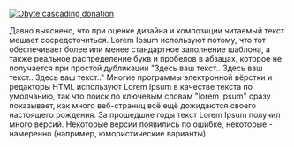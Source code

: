 [![Obyte cascading donation](https://dev.twoogi.ru/donation-banner.svg)](http://localhost:3000/repo/taump/cs-test)

Давно выяснено, что при оценке дизайна и композиции читаемый текст мешает сосредоточиться. Lorem Ipsum используют потому, что тот обеспечивает более или менее стандартное заполнение шаблона, а также реальное распределение букв и пробелов в абзацах, которое не получается при простой дубликации "Здесь ваш текст.. Здесь ваш текст.. Здесь ваш текст.." Многие программы электронной вёрстки и редакторы HTML используют Lorem Ipsum в качестве текста по умолчанию, так что поиск по ключевым словам "lorem ipsum" сразу показывает, как много веб-страниц всё ещё дожидаются своего настоящего рождения. За прошедшие годы текст Lorem Ipsum получил много версий. Некоторые версии появились по ошибке, некоторые - намеренно (например, юмористические варианты).

